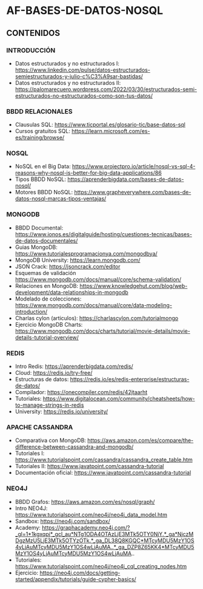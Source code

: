 # AF-BASES-DE-DATOS-NOSQL

## CONTENIDOS 

### INTRODUCCIÓN

- Datos estructurados y no estructurados I: https://www.linkedin.com/pulse/datos-estructurados-semiestructurados-y-julio-c%C3%A9sar-bastidas/
- Datos estructurados y no estructurados II: https://palomarecuero.wordpress.com/2022/03/30/estructurados-semi-estructurados-no-estructurados-como-son-tus-datos/

### BBDD RELACIONALES

- Clausulas SQL: https://www.ticportal.es/glosario-tic/base-datos-sql
- Cursos gratuitos SQL: https://learn.microsoft.com/es-es/training/browse/

### NOSQL

- NoSQL en el Big Data: https://www.projectpro.io/article/nosql-vs-sql-4-reasons-why-nosql-is-better-for-big-data-applications/86
- Tipos BBDD NoSQL: https://aprenderbigdata.com/bases-de-datos-nosql/
- Motores BBDD NoSQL: https://www.grapheverywhere.com/bases-de-datos-nosql-marcas-tipos-ventajas/

### MONGODB

- BBDD Documental: https://www.ionos.es/digitalguide/hosting/cuestiones-tecnicas/bases-de-datos-documentales/
- Guias MongoDB: https://www.tutorialesprogramacionya.com/mongodbya/
- MongoDB University: https://learn.mongodb.com/
- JSON Crack: https://jsoncrack.com/editor
- Esquemas de validación https://www.mongodb.com/docs/manual/core/schema-validation/
- Relaciones en MongoDB: https://www.knowledgehut.com/blog/web-development/data-relationships-in-mongodb
- Modelado de colecciones: https://www.mongodb.com/docs/manual/core/data-modeling-introduction/
- Charlas cylon (articulos): https://charlascylon.com/tutorialmongo
- Ejercicio MongoDB Charts: https://www.mongodb.com/docs/charts/tutorial/movie-details/movie-details-tutorial-overview/

### REDIS

- Intro Redis: https://aprenderbigdata.com/redis/
- Cloud: https://redis.io/try-free/
- Estructuras de datos: https://redis.io/es/redis-enterprise/estructuras-de-datos/
- Compilador: https://onecompiler.com/redis/42jtaarht
- Tutoriales: https://www.digitalocean.com/community/cheatsheets/how-to-manage-strings-in-redis
- University: https://redis.io/university/


### APACHE CASSANDRA

- Comparativa con MongoDB: https://aws.amazon.com/es/compare/the-difference-between-cassandra-and-mongodb/
- Tutoriales I: https://www.tutorialspoint.com/cassandra/cassandra_create_table.htm
- Tutoriales II: https://www.javatpoint.com/cassandra-tutorial
- Documentación oficial: https://www.javatpoint.com/cassandra-tutorial

### NEO4J

- BBDD Grafos: https://aws.amazon.com/es/nosql/graph/
- Intro NEO4J: https://www.tutorialspoint.com/neo4j/neo4j_data_model.htm
- Sandbox: https://neo4j.com/sandbox/
- Academy: https://graphacademy.neo4j.com/?_gl=1*1kgxqpj*_gcl_au*NTg1ODA4OTAzLjE3MTk5OTY0NjY.*_ga*NjczMDgzMzU5LjE3MTk5OTYzOTk.*_ga_DL38Q8KGQC*MTcyMDU5MzY1OS4yLjAuMTcyMDU5MzY1OS4wLjAuMA..*_ga_DZP8Z65KK4*MTcyMDU5MzY1OS4yLjAuMTcyMDU5MzY1OS4wLjAuMA..
- Tutoriales: https://www.tutorialspoint.com/neo4j/neo4j_cql_creating_nodes.htm
- Ejercicio: https://neo4j.com/docs/getting-started/appendix/tutorials/guide-cypher-basics/


